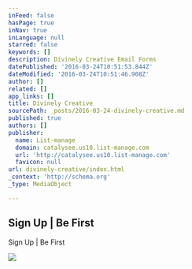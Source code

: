 ```yaml
---
inFeed: false
hasPage: true
inNav: true
inLanguage: null
starred: false
keywords: []
description: Divinely Creative Email Forms
datePublished: '2016-03-24T10:51:53.844Z'
dateModified: '2016-03-24T10:51:46.908Z'
author: []
related: []
app_links: []
title: Divinely Creative
sourcePath: _posts/2016-03-24-divinely-creative.md
published: true
authors: []
publisher:
  name: List-manage
  domain: catalysee.us10.list-manage.com
  url: 'http://catalysee.us10.list-manage.com'
  favicon: null
url: divinely-creative/index.html
_context: 'http://schema.org'
_type: MediaObject

---
```

<article style=""><h1>Sign Up | Be First</h1><p>Sign Up | Be First</p><img src="https://s3-us-west-2.amazonaws.com/the-grid-img/p/a00703528192f8794a5147164a9f1ae87404ce23.png" /></article>